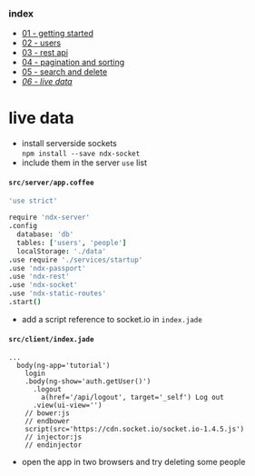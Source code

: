 ### index
- [01 - getting started](https://ndxbxrme.github.io/ndx-framework/docs/tutorial/01_getting_started)
- [02 - users](https://ndxbxrme.github.io/ndx-framework/docs/tutorial/02_users)
- [03 - rest api](https://ndxbxrme.github.io/ndx-framework/docs/tutorial/03_restapi)
- [04 - pagination and sorting](https://ndxbxrme.github.io/ndx-framework/docs/tutorial/04_paging_and_sorting)
- [05 - search and delete](https://ndxbxrme.github.io/ndx-framework/docs/tutorial/05_search_and_delete)
- _[06 - live data](https://ndxbxrme.github.io/ndx-framework/docs/tutorial/06_live_data)_

# live data
- install serverside sockets  
`npm install --save ndx-socket`  
- include them in the server `use` list  

#### `src/server/app.coffee`  

```coffeescript
'use strict'

require 'ndx-server'
.config
  database: 'db'
  tables: ['users', 'people']
  localStorage: './data'
.use require './services/startup'
.use 'ndx-passport'
.use 'ndx-rest'
.use 'ndx-socket'
.use 'ndx-static-routes'
.start()
```

- add a script reference to socket.io in `index.jade`  

#### `src/client/index.jade`  
```jade
...
  body(ng-app='tutorial')
    login
    .body(ng-show='auth.getUser()')
      .logout
        a(href='/api/logout', target='_self') Log out
      .view(ui-view='')
    // bower:js 
    // endbower 
    script(src='https://cdn.socket.io/socket.io-1.4.5.js')
    // injector:js 
    // endinjector 
```

- open the app in two browsers and try deleting some people  
